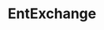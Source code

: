 ---
title: EntExchange
crosslinks:
- vaporents
- chinaglass
- GrassHopperVape
- Waxpen
- DynavapExchange
- trees
- 2q9x9o4
- glassheads
- PDXgiftingtrees
- enail
- ProdoGlassHeads
- Dynavap
- lampwork
- 157jk79
- CBD
- saplings
- Repsneakers
- ecigclassifieds
- lampworking
- pizzahut
---